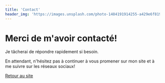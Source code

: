 ```yaml
---
title: 'Contact'
header_img: 'https://images.unsplash.com/photo-1484191914255-a429e6f819b4?ixlib=rb-0.3.5&ixid=eyJhcHBfaWQiOjEyMDd9&s=5ec9198b44bea13836d3f8a637faf71c&auto=format&fit=crop&w=1350&q=80'
---
```


# Merci de m'avoir contacté!

Je tâcherai de répondre rapidement si besoin.

En attendant, n'hésitez pas à continuer à vous promener sur mon site et à me suivre sur les réseaux sociaux!

[Retour au site](/)
